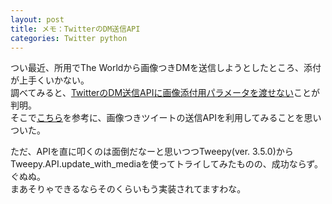 ```yaml
---
layout: post
title: メモ：TwitterのDM送信API
categories: Twitter python
---
```


つい最近、所用でThe Worldから画像つきDMを送信しようとしたところ、添付が上手くいかない。  
調べてみると、[TwitterのDM送信APIに画像添付用パラメータを渡せない](https://dev.twitter.com/rest/reference/post/direct_messages/new)ことが判明。  
そこで[こちら](http://qiita.com/noppefoxwolf/items/4ba68c88808d80b0db8e)を参考に、画像つきツイートの送信APIを利用してみることを思いついた。  
  
ただ、APIを直に叩くのは面倒だなーと思いつつTweepy(ver. 3.5.0)からTweepy.API.update_with_mediaを使ってトライしてみたものの、成功ならず。ぐぬぬ。  
まあそりゃできるならそのくらいもう実装されてますわな。
